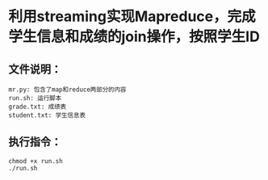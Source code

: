利用streaming实现Mapreduce，完成学生信息和成绩的join操作，按照学生ID
====
文件说明：
----
    mr.py: 包含了map和reduce两部分的内容
    run.sh: 运行脚本
    grade.txt: 成绩表
    student.txt: 学生信息表
执行指令：
----
    chmod +x run.sh
    ./run.sh
